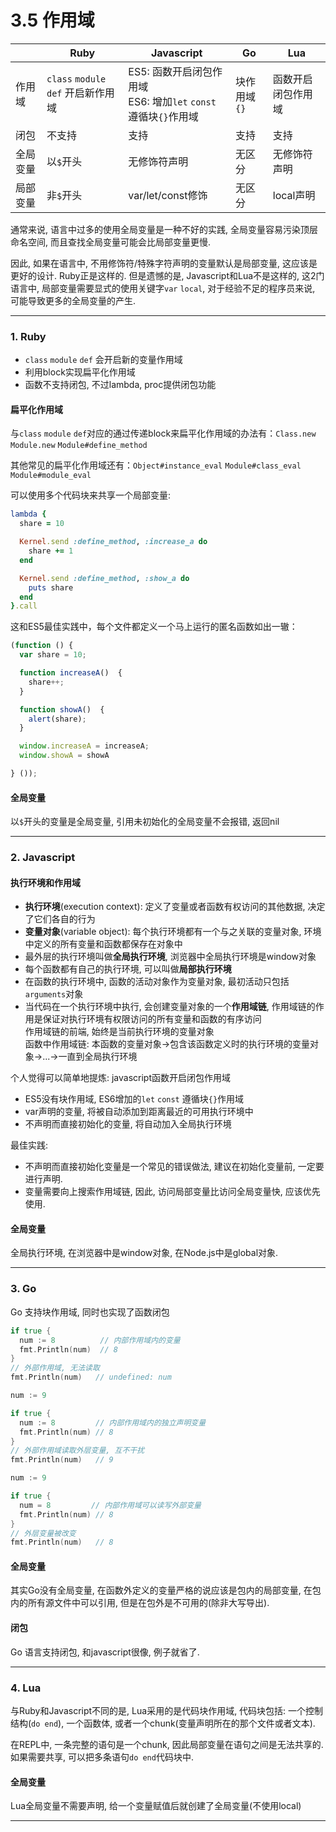 # 3.5 作用域

|          | Ruby                                | Javascript                                                         | Go           | Lua                |
|----------|-------------------------------------|--------------------------------------------------------------------|--------------|--------------------|
| 作用域   | `class` `module` `def` 开启新作用域 | ES5: 函数开启闭包作用域<br>ES6: 增加`let` `const` 遵循块`{}`作用域 | 块作用域`{}` | 函数开启闭包作用域 |
| 闭包     | 不支持                              | 支持                                                               | 支持         | 支持               |
| 全局变量 | 以`$`开头                           | 无修饰符声明                                                       | 无区分       | 无修饰符声明       |
| 局部变量 | 非`$`开头                           | var/let/const修饰                                                  | 无区分       | local声明          |

通常来说, 语言中过多的使用全局变量是一种不好的实践, 全局变量容易污染顶层命名空间, 而且查找全局变量可能会比局部变量更慢.

因此, 如果在语言中, 不用修饰符/特殊字符声明的变量默认是局部变量, 这应该是更好的设计. Ruby正是这样的. 但是遗憾的是, Javascript和Lua不是这样的, 这2门语言中, 局部变量需要显式的使用关键字`var` `local`, 对于经验不足的程序员来说, 可能导致更多的全局变量的产生.

---

### 1. Ruby

* `class` `module` `def` 会开启新的变量作用域
* 利用block实现扁平化作用域
* 函数不支持闭包, 不过lambda, proc提供闭包功能

#### 扁平化作用域

与`class` `module` `def`对应的通过传递block来扁平化作用域的办法有：`Class.new` `Module.new` `Module#define_method`

其他常见的扁平化作用域还有：`Object#instance_eval` `Module#class_eval` `Module#module_eval`

可以使用多个代码块来共享一个局部变量:

```ruby
lambda {
  share = 10

  Kernel.send :define_method, :increase_a do
    share += 1
  end

  Kernel.send :define_method, :show_a do
    puts share
  end
}.call
```

这和ES5最佳实践中，每个文件都定义一个马上运行的匿名函数如出一辙：

```javascript
(function () {
  var share = 10;

  function increaseA()  {
    share++;
  }

  function showA()  {
    alert(share);
  }

  window.increaseA = increaseA;
  window.showA = showA

} ());
```

#### 全局变量

以`$`开头的变量是全局变量, 引用未初始化的全局变量不会报错, 返回nil

---

### 2. Javascript

#### 执行环境和作用域

* **执行环境**(execution context): 定义了变量或者函数有权访问的其他数据, 决定了它们各自的行为
* **变量对象**(variable object): 每个执行环境都有一个与之关联的变量对象, 环境中定义的所有变量和函数都保存在对象中
* 最外层的执行环境叫做**全局执行环境**, 浏览器中全局执行环境是window对象
* 每个函数都有自己的执行环境, 可以叫做**局部执行环境**
* 在函数的执行环境中, 函数的活动对象作为变量对象, 最初活动只包括`arguments`对象
* 当代码在一个执行环境中执行, 会创建变量对象的一个**作用域链**, 作用域链的作用是保证对执行环境有权限访问的所有变量和函数的有序访问  
  作用域链的前端, 始终是当前执行环境的变量对象  
  函数中作用域链: 本函数的变量对象->包含该函数定义时的执行环境的变量对象->...->一直到全局执行环境

个人觉得可以简单地提炼: javascript函数开启闭包作用域

* ES5没有块作用域, ES6增加的`let` `const` 遵循块`{}`作用域
* var声明的变量, 将被自动添加到距离最近的可用执行环境中
* 不声明而直接初始化的变量, 将自动加入全局执行环境

最佳实践:

* 不声明而直接初始化变量是一个常见的错误做法, 建议在初始化变量前, 一定要进行声明.
* 变量需要向上搜索作用域链, 因此, 访问局部变量比访问全局变量快, 应该优先使用.

#### 全局变量

全局执行环境, 在浏览器中是window对象, 在Node.js中是global对象.

---

### 3. Go

Go 支持块作用域, 同时也实现了函数闭包

```go
if true {
  num := 8          // 内部作用域内的变量
  fmt.Println(num)  // 8
}
// 外部作用域, 无法读取
fmt.Println(num)   // undefined: num
```

```go
num := 9

if true {
  num := 8         // 内部作用域内的独立声明变量
  fmt.Println(num) // 8
}
// 外部作用域读取外层变量, 互不干扰
fmt.Println(num)   // 9
```

```go
num := 9

if true {
  num = 8         // 内部作用域可以读写外部变量
  fmt.Println(num) // 8
}
// 外层变量被改变
fmt.Println(num)   // 8
```

#### 全局变量

其实Go没有全局变量, 在函数外定义的变量严格的说应该是包内的局部变量, 在包内的所有源文件中可以引用, 但是在包外是不可用的(除非大写导出).

#### 闭包

Go 语言支持闭包, 和javascript很像, 例子就省了.

---

### 4. Lua

与Ruby和Javascript不同的是, Lua采用的是代码块作用域, 代码块包括: 一个控制结构(`do end`), 一个函数体, 或者一个chunk(变量声明所在的那个文件或者文本).

在REPL中, 一条完整的语句是一个chunk, 因此局部变量在语句之间是无法共享的. 如果需要共享, 可以把多条语句`do end`代码块中.

#### 全局变量

Lua全局变量不需要声明, 给一个变量赋值后就创建了全局变量(不使用local)

---
